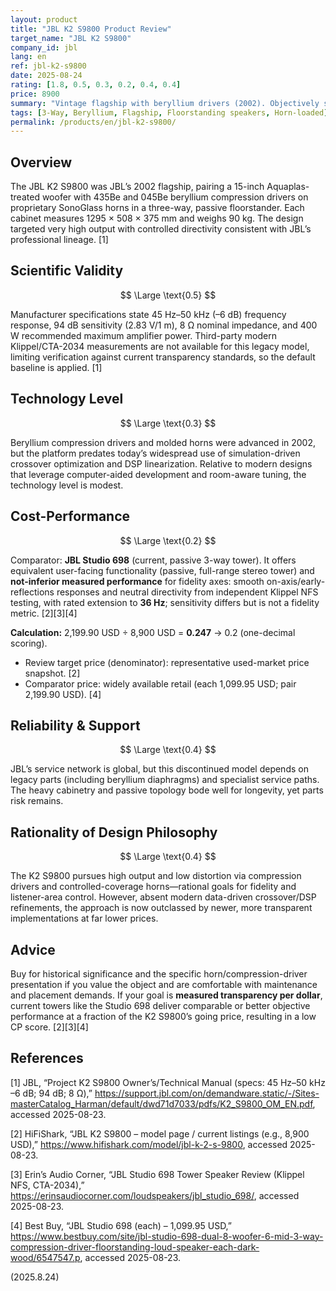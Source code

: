 ```yaml
---
layout: product
title: "JBL K2 S9800 Product Review"
target_name: "JBL K2 S9800"
company_id: jbl
lang: en
ref: jbl-k2-s9800
date: 2025-08-24
rating: [1.8, 0.5, 0.3, 0.2, 0.4, 0.4]
price: 8900
summary: "Vintage flagship with beryllium drivers (2002). Objectively strong specs for its time, but poor cost-performance versus today’s well-measured towers."
tags: [3-Way, Beryllium, Flagship, Floorstanding speakers, Horn-loaded]
permalink: /products/en/jbl-k2-s9800/
---
```

## Overview

The JBL K2 S9800 was JBL’s 2002 flagship, pairing a 15-inch Aquaplas-treated woofer with 435Be and 045Be beryllium compression drivers on proprietary SonoGlass horns in a three-way, passive floorstander. Each cabinet measures 1295 × 508 × 375 mm and weighs 90 kg. The design targeted very high output with controlled directivity consistent with JBL’s professional lineage. [1]

## Scientific Validity

$$ \Large \text{0.5} $$

Manufacturer specifications state 45 Hz–50 kHz (–6 dB) frequency response, 94 dB sensitivity (2.83 V/1 m), 8 Ω nominal impedance, and 400 W recommended maximum amplifier power. Third-party modern Klippel/CTA-2034 measurements are not available for this legacy model, limiting verification against current transparency standards, so the default baseline is applied. [1]

## Technology Level

$$ \Large \text{0.3} $$

Beryllium compression drivers and molded horns were advanced in 2002, but the platform predates today’s widespread use of simulation-driven crossover optimization and DSP linearization. Relative to modern designs that leverage computer-aided development and room-aware tuning, the technology level is modest.

## Cost-Performance

$$ \Large \text{0.2} $$

Comparator: **JBL Studio 698** (current, passive 3-way tower). It offers equivalent user-facing functionality (passive, full-range stereo tower) and **not-inferior measured performance** for fidelity axes: smooth on-axis/early-reflections responses and neutral directivity from independent Klippel NFS testing, with rated extension to **36 Hz**; sensitivity differs but is not a fidelity metric. [2][3][4]

**Calculation:** 2,199.90 USD ÷ 8,900 USD = **0.247** → 0.2 (one-decimal scoring).  
- Review target price (denominator): representative used-market price snapshot. [2]  
- Comparator price: widely available retail (each 1,099.95 USD; pair 2,199.90 USD). [4]

## Reliability & Support

$$ \Large \text{0.4} $$

JBL’s service network is global, but this discontinued model depends on legacy parts (including beryllium diaphragms) and specialist service paths. The heavy cabinetry and passive topology bode well for longevity, yet parts risk remains.

## Rationality of Design Philosophy

$$ \Large \text{0.4} $$

The K2 S9800 pursues high output and low distortion via compression drivers and controlled-coverage horns—rational goals for fidelity and listener-area control. However, absent modern data-driven crossover/DSP refinements, the approach is now outclassed by newer, more transparent implementations at far lower prices.

## Advice

Buy for historical significance and the specific horn/compression-driver presentation if you value the object and are comfortable with maintenance and placement demands. If your goal is **measured transparency per dollar**, current towers like the Studio 698 deliver comparable or better objective performance at a fraction of the K2 S9800’s going price, resulting in a low CP score. [2][3][4]

## References

[1] JBL, “Project K2 S9800 Owner’s/Technical Manual (specs: 45 Hz–50 kHz –6 dB; 94 dB; 8 Ω),” https://support.jbl.com/on/demandware.static/-/Sites-masterCatalog_Harman/default/dwd71d7033/pdfs/K2_S9800_OM_EN.pdf, accessed 2025-08-23.

[2] HiFiShark, “JBL K2 S9800 – model page / current listings (e.g., 8,900 USD),” https://www.hifishark.com/model/jbl-k-2-s-9800, accessed 2025-08-23.

[3] Erin’s Audio Corner, “JBL Studio 698 Tower Speaker Review (Klippel NFS, CTA-2034),” https://erinsaudiocorner.com/loudspeakers/jbl_studio_698/, accessed 2025-08-23.

[4] Best Buy, “JBL Studio 698 (each) – 1,099.95 USD,” https://www.bestbuy.com/site/jbl-studio-698-dual-8-woofer-6-mid-3-way-compression-driver-floorstanding-loud-speaker-each-dark-wood/6547547.p, accessed 2025-08-23.

(2025.8.24)

